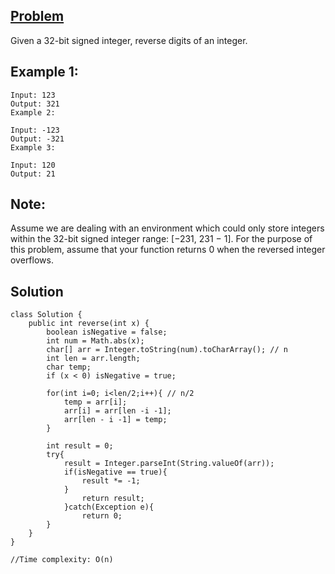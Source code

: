 ## [Problem](https://leetcode.com/problems/reverse-integer/)
Given a 32-bit signed integer, reverse digits of an integer.

## Example 1:
```
Input: 123
Output: 321
Example 2:
```
```
Input: -123
Output: -321
Example 3:
```
```
Input: 120
Output: 21
```

## Note:
Assume we are dealing with an environment which could only store integers within the 32-bit signed integer range: [−231,  231 − 1]. For the purpose of this problem, assume that your function returns 0 when the reversed integer overflows.

## Solution
```
class Solution {
    public int reverse(int x) {
        boolean isNegative = false;
        int num = Math.abs(x);
        char[] arr = Integer.toString(num).toCharArray(); // n
        int len = arr.length;
        char temp;
        if (x < 0) isNegative = true;

        for(int i=0; i<len/2;i++){ // n/2
            temp = arr[i];
            arr[i] = arr[len -i -1];
            arr[len - i -1] = temp;
        }
        
        int result = 0;
        try{
            result = Integer.parseInt(String.valueOf(arr));
            if(isNegative == true){
                result *= -1;
            }
                return result;
            }catch(Exception e){
                return 0;
        }
    }
}

//Time complexity: O(n)
```